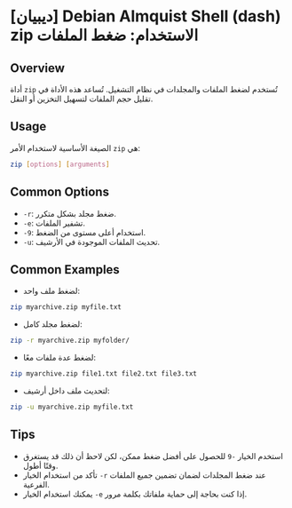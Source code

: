 # [ديبيان] Debian Almquist Shell (dash) zip الاستخدام: ضغط الملفات

## Overview
أداة `zip` تُستخدم لضغط الملفات والمجلدات في نظام التشغيل. تُساعد هذه الأداة في تقليل حجم الملفات لتسهيل التخزين أو النقل.

## Usage
الصيغة الأساسية لاستخدام الأمر `zip` هي:

```bash
zip [options] [arguments]
```

## Common Options
- `-r`: ضغط مجلد بشكل متكرر.
- `-e`: تشفير الملفات.
- `-9`: استخدام أعلى مستوى من الضغط.
- `-u`: تحديث الملفات الموجودة في الأرشيف.

## Common Examples
- لضغط ملف واحد:
```bash
zip myarchive.zip myfile.txt
```

- لضغط مجلد كامل:
```bash
zip -r myarchive.zip myfolder/
```

- لضغط عدة ملفات معًا:
```bash
zip myarchive.zip file1.txt file2.txt file3.txt
```

- لتحديث ملف داخل أرشيف:
```bash
zip -u myarchive.zip myfile.txt
```

## Tips
- استخدم الخيار `-9` للحصول على أفضل ضغط ممكن، لكن لاحظ أن ذلك قد يستغرق وقتًا أطول.
- تأكد من استخدام الخيار `-r` عند ضغط المجلدات لضمان تضمين جميع الملفات الفرعية.
- يمكنك استخدام الخيار `-e` إذا كنت بحاجة إلى حماية ملفاتك بكلمة مرور.